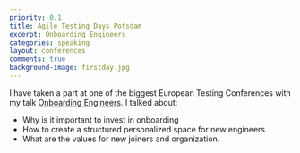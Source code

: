 ```yaml
---
priority: 0.1
title: Agile Testing Days Potsdam
excerpt: Onboarding Engineers
categories: speaking
layout: conferences
comments: true
background-image: firstday.jpg
---
```


I have taken a part at one of the biggest European Testing Conferences with my talk  [Onboarding Engineers](https://agiletestingdays.com/2018/session/onboarding-engineers-1/).
I talked about:

- Why is it important to invest in onboarding
- How to create a structured personalized space for new engineers
- What are the values for new joiners and organization.